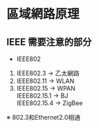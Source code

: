 # 區域網路原理

## IEEE 需要注意的部分

* IEEE802
1. IEEE802.3  ->  乙太網路
2. IEEE802.11  ->  WLAN
3. IEEE802.15  ->  WPAN<br>IEEE802.15.1  ->  BJ<br>IEEE802.15.4  ->  ZigBee

※ 802.3和Ethernet2.0相通